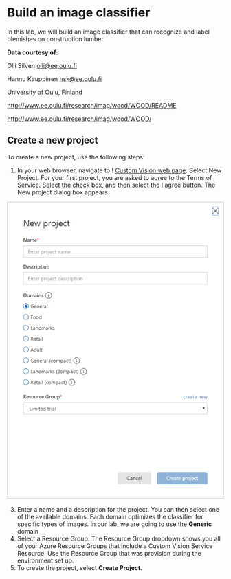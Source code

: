 # Build an image classifier

In this lab, we will build an image classifier that can recognize and label blemishes on construction lumber. 

**Data courtesy of:**

Olli Silven       olli@ee.oulu.fi

Hannu Kauppinen    hsk@ee.oulu.fi

University of Oulu, Finland

http://www.ee.oulu.fi/research/imag/wood/WOOD/README

http://www.ee.oulu.fi/research/imag/wood/WOOD/




## Create a new project
To create a new project, use the following steps:
1. In your web browser, navigate to !
[Custom Vision web page](https://customvision.ai). 
Select New Project. For your first project, you are asked to agree to the Terms of Service. 
Select the check box, and then select the I agree button. The New project dialog box appears.

![New project](images/new-project.png)

3. Enter a name and a description for the project. You can then select one of the available domains. 
Each domain optimizes the classifier for specific types of images. In our lab, we are going to use the **Generic** domain
4. Select a Resource Group. The Resource Group dropdown shows you all of your Azure Resource Groups that include a Custom Vision Service Resource. Use the Resource Group that was provision during the environment set up.
5. To create the project, select **Create Project**.


